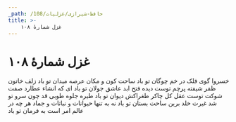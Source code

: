 ```yaml
---
_path: /حافظ-شیرازی/غزلیات/108
title: >-
    غزل شمارهٔ ۱۰۸
---
```

# غزل شمارهٔ ۱۰۸

خسروا گوی فلک در خم چوگان تو باد
ساحت کون و مکان عرصه میدان تو باد
زلف خاتون ظفر شیفته پرچم توست
دیده فتح ابد عاشق جولان تو باد
ای که انشاء عطارد صفت شوکت توست
عقل کل چاکر طغراکش دیوان تو باد
طیره جلوه طوبی قد چون سرو تو شد
غیرت خلد برین ساحت بستان تو باد
نه به تنها حیوانات و نباتات و جماد
هر چه در عالم امر است به فرمان تو باد
